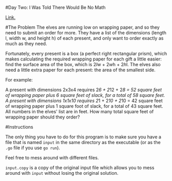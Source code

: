 #Day Two: I Was Told There Would Be No Math

[Link.](http://adventofcode.com/day/2)

#The Problem
The elves are running low on wrapping paper, and so they need to submit an order for more. They have a list of the dimensions (length l, width w, and height h) of each present, and only want to order exactly as much as they need.

Fortunately, every present is a box (a perfect right rectangular prism), which makes calculating the required wrapping paper for each gift a little easier: find the surface area of the box, which is 2*l*w + 2*w*h + 2*h*l. The elves also need a little extra paper for each present: the area of the smallest side.

For example:

A present with dimensions 2x3x4 requires 2*6 + 2*12 + 2*8 = 52 square feet of wrapping paper plus 6 square feet of slack, for a total of 58 square feet.
A present with dimensions 1x1x10 requires 2*1 + 2*10 + 2*10 = 42 square feet of wrapping paper plus 1 square foot of slack, for a total of 43 square feet.
All numbers in the elves' list are in feet. How many total square feet of wrapping paper should they order?

#Instructions

The only thing you have to do for this program is to make sure you have a file that is named `input` in the same directory as the executable (or as the `.go` file if you use `go run`).

Feel free to mess around with different files.

`input.copy` is a copy of the original input file which allows you to mess around with `input` without losing the original solution.
